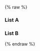---
---

{% raw %}
<h3>List A</h3>
<miso-list auto-model="false" on:start="load">
  <template data-name="container" data-type="string">
    <div class="product-list"></div>
  </template>
  <template data-name="item" data-type="string">
    <div class="product-card row-4">
      <div>
        <div class="title">${ data.title }</div>
        <div class="image">
          <img src="${ data.cover_image }">
        </div>
        <div class="footer">$${ data.sale_price }</div>
      </div>
    </div>
  </template>
</miso-list>
<h3>List B</h3>
<miso-list auto-model="false" on:start="load">
  <template data-name="container" data-type="string">
    <div class="product-list"></div>
  </template>
  <template data-name="item" data-type="string">
    <div class="product-card row-4">
      <div>
        <div class="title">${ data.title }</div>
        <div class="image">
          <img src="${ data.cover_image }">
        </div>
        <div class="footer">$${ data.sale_price }</div>
      </div>
    </div>
  </template>
</miso-list>

<script>
const client = new MisoClient('...');

const elements = document.querySelectorAll('miso-list');
const elementCount = elements.length;

const shownProductIds = new Set();

function transformData({ items, ...data }) {
  items = items.filter(item => !shownProductIds.has(item.product_id)).slice(0, 4);
  for (const item of items) {
    shownProductIds.add(item.product_id);
  }
  return { ...data, items };
}

function createModel() {
  return new MisoClient.ui.models.classes.MisoListModel({
    api: 'user_to_products',
    payload: {
      fl: ['*'],
      rows: 4 * elementCount
    },
    transform: transformData
  });
}

(async () => {
  await customElements.whenDefined('miso-list');
  for (const element of elements) {
    element.model = createModel();
  }
})();
</script>
{% endraw %}
